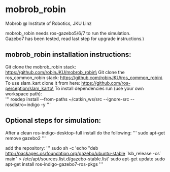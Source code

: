 # mobrob_robin
Mobrob @ Institute of Robotics, JKU Linz

mobrob_robin needs ros-gazebo5/6/7 to run the simulation.<br/>
Gazebo7 has been tested, read last step for upgrade instructions.\

## mobrob_robin installation instructions:

Git clone the mobrob_robin stack: https://github.com/robinJKU/mobrob_robin\
Git clone the ros_common_robin stack: https://github.com/robinJKU/ros_common_robin\
To use slam_kart clone it from here: https://github.com/ros-perception/slam_karto\
To install dependencies run (use your own workspace path):\
'''
rosdep install --from-paths ~/catkin_ws/src --ignore-src --rosdistro=indigo -y
'''


## Optional steps for simulation:
After a clean ros-indigo-desktop-full install do the following:
'''
sudo apt-get remove gazebo2
'''

add the repository:
'''
sudo sh -c 'echo "deb http://packages.osrfoundation.org/gazebo/ubuntu-stable \`lsb_release -cs\` main" > /etc/apt/sources.list.d/gazebo-stable.list'
sudo apt-get update
sudo apt-get install ros-indigo-gazebo7-ros-pkgs
'''
